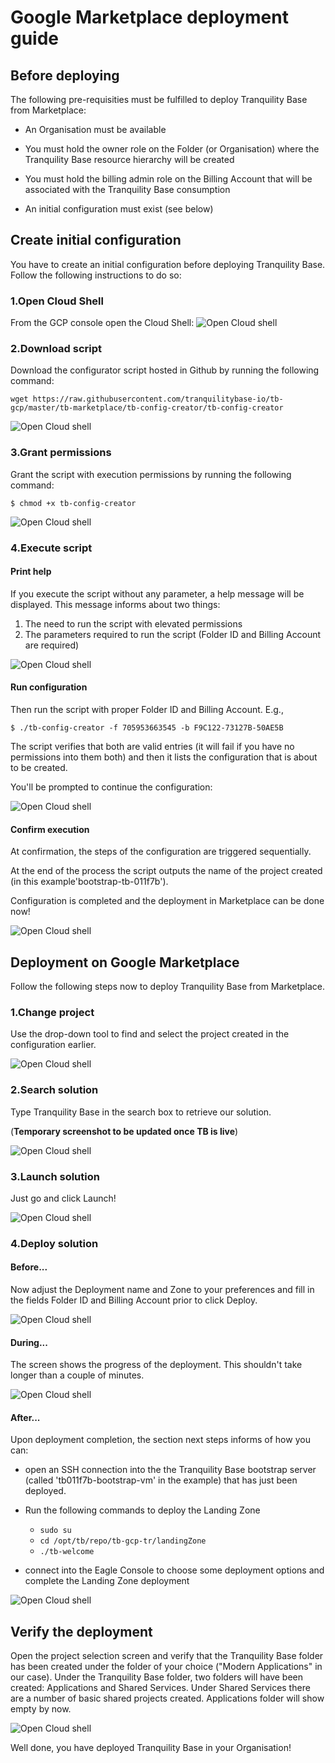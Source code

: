 # Google Marketplace deployment guide

## Before deploying
The following pre-requisities must be fulfilled to deploy Tranquility Base from Marketplace:
- An Organisation must be available

- You must hold the owner role on the Folder (or Organisation) where the Tranquility Base resource
 hierarchy will be created
 
- You must hold the billing admin role on the Billing Account that will be associated with the Tranquility Base consumption

- An initial configuration must exist (see below)

## Create initial configuration
You have to create an initial configuration before deploying Tranquility Base. 
Follow the following instructions to do so:

### 1.Open Cloud Shell 
From the GCP console open the Cloud Shell:
![Open Cloud shell](./img/open-cs.png)

### 2.Download script 
Download the configurator script hosted in Github by running the following command:
```
wget https://raw.githubusercontent.com/tranquilitybase-io/tb-gcp/master/tb-marketplace/tb-config-creator/tb-config-creator
```

![Open Cloud shell](./img/download.png)

### 3.Grant permissions
Grant the script with execution permissions by running the following command:
```
$ chmod +x tb-config-creator
```
![Open Cloud shell](./img/permissions.png)

### 4.Execute script
#### Print help
If you execute the script without any parameter, a help message will be displayed. This message informs about two things:
1. The need to run the script with elevated permissions
2. The parameters required to run the script (Folder ID and Billing Account are required)


![Open Cloud shell](./img/help.png)

#### Run configuration
Then run the script with proper Folder ID and Billing Account. E.g.,
```
$ ./tb-config-creator -f 705953663545 -b F9C122-73127B-50AE5B
```
The script verifies that both are valid entries 
(it will fail if you have no permissions into them both) and then it lists the configuration that is about to be created.

You'll be prompted to continue the configuration:

![Open Cloud shell](./img/run.png)

#### Confirm execution 
At confirmation, the steps of the configuration are triggered sequentially. 

At the end of the process the script outputs the name of the project created (in this example'bootstrap-tb-011f7b'). 

Configuration is completed and the deployment in Marketplace can be done now!

![Open Cloud shell](./img/result.png)
## Deployment on Google Marketplace
Follow the following steps now to deploy Tranquility Base from Marketplace.

### 1.Change project
Use the drop-down tool to find and select the project created in the configuration earlier.

![Open Cloud shell](./img/change-project.png)

### 2.Search solution
Type Tranquility Base in the search box to retrieve our solution. 

(**Temporary screenshot to be updated once TB is live**)

![Open Cloud shell](./img/search.png)

### 3.Launch solution
Just go and click Launch!

![Open Cloud shell](./img/launch.png)

### 4.Deploy solution
#### Before...
Now adjust the Deployment name and Zone to your preferences and fill in the fields Folder ID and Billing Account prior 
to click Deploy.

![Open Cloud shell](./img/deploy.png)

#### During...
The screen shows the progress of the deployment. This shouldn't take longer than a couple of minutes.

![Open Cloud shell](./img/deploying.png)

#### After...
Upon deployment completion, the section next steps informs of how you can:
- open an SSH connection into the the Tranquility Base bootstrap server (called 'tb011f7b-bootstrap-vm' in the example) 
that has just been deployed. 
- Run the following commands to deploy the Landing Zone
    - `sudo su`
    - `cd /opt/tb/repo/tb-gcp-tr/landingZone`
    - `./tb-welcome`

- connect into the Eagle Console to choose some deployment options and complete the Landing Zone deployment

![Open Cloud shell](./img/deployed.png)

## Verify the deployment
Open the project selection screen and verify that the Tranquility Base folder has been created under the folder of your 
choice ("Modern Applications" in our case). Under the Tranquility Base folder, two folders will have been created: Applications
 and Shared Services. Under Shared Services there are a number of basic shared projects created. Applications folder will
 show empty by now.

![Open Cloud shell](./img/landingzone.png)

Well done, you have deployed Tranquility Base in your Organisation!